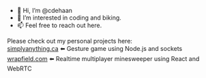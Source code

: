 - 👋 Hi, I’m @cdehaan
- 👀 I’m interested in coding and biking.
- 📫 Feel free to reach out here.

Please check out my personal projects here:<br/>
<a href="https://www.simplyanything.ca">simplyanything.ca</a> ⬅️ Gesture game using Node.js and sockets<br/>
<a href="https://wrapfield.com">wrapfield.com</a> ⬅️ Realtime multiplayer minesweeper using React and WebRTC<br/>

<!---
cdehaan/cdehaan is a ✨ special ✨ repository because its `README.md` (this file) appears on your GitHub profile.
You can click the Preview link to take a look at your changes.
--->

